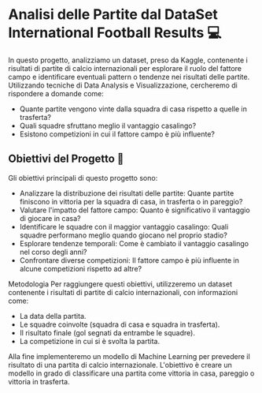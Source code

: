 # Analisi delle Partite dal DataSet International Football Results 💻

In questo progetto, analizziamo un dataset, preso da Kaggle, contenente i risultati di partite di calcio internazionali per esplorare il ruolo del fattore campo e identificare eventuali pattern o tendenze nei risultati delle partite. Utilizzando tecniche di Data Analysis e Visualizzazione, cercheremo di rispondere a domande come:

- Quante partite vengono vinte dalla squadra di casa rispetto a quelle in trasferta?
- Quali squadre sfruttano meglio il vantaggio casalingo?
- Esistono competizioni in cui il fattore campo è più influente?

## Obiettivi del Progetto 🎯

Gli obiettivi principali di questo progetto sono:

- Analizzare la distribuzione dei risultati delle partite: Quante partite finiscono in vittoria per la squadra di casa, in trasferta o in pareggio?
- Valutare l'impatto del fattore campo: Quanto è significativo il vantaggio di giocare in casa?
- Identificare le squadre con il maggior vantaggio casalingo: Quali squadre performano meglio quando giocano nel proprio stadio?
- Esplorare tendenze temporali: Come è cambiato il vantaggio casalingo nel corso degli anni?
- Confrontare diverse competizioni: Il fattore campo è più influente in alcune competizioni rispetto ad altre?

Metodologia Per raggiungere questi obiettivi, utilizzeremo un dataset contenente i risultati di partite di calcio internazionali, con informazioni come:
- La data della partita.
- Le squadre coinvolte (squadra di casa e squadra in trasferta).
- Il risultato finale (gol segnati da entrambe le squadre).
- La competizione in cui si è svolta la partita.

Alla fine implementeremo un modello di Machine Learning per prevedere il risultato di una partita di calcio internazionale. L'obiettivo è creare un modello in grado di classificare una partita come vittoria in casa, pareggio o vittoria in trasferta.
